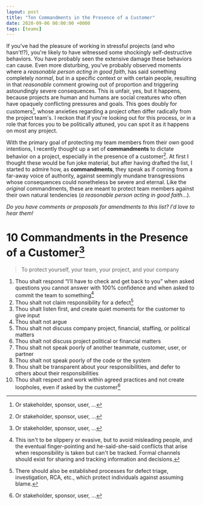 ```yaml
---
layout: post
title: "Ten Commandments in the Presence of a Customer"
date: 2020-09-06 00:00:00 +0000
tags: [teams]
---
```


If you've had the pleasure of working in stressful projects (and who hasn't!?), you're likely to have witnessed some shockingly self-destructive behaviors. You have probably seen the extensive damage these behaviors can cause. Even more disturbing, you've probably observed moments where a *reasonable person acting in good faith*, has said something completely *normal*, but in a specific context or with certain people, resulting in that *reasonable* comment growing out of proportion and triggering astoundingly severe consequences. This is unfair, yes, but it happens, because projects are human and humans are social creatures who often have opaquely conflicting pressures and goals. This goes doubly for customers[^1], whose anxieties regarding a project often differ radically from the project team's. I reckon that if you're looking out for this process, or in a role that forces you to be politically attuned, you can spot it as it happens on most any project. 

With the primary goal of protecting my team members from their own good intentions, I recently thought up a set of **commandments** to dictate behavior on a project, especially in the presence of a customer[^1]. At first I thought these would be fun joke material, but after having drafted the list, I started to admire how, as **commandments**, they speak as if coming from a far-away voice of authority, against seemingly mundane transgressions whose consequences could nonetheless be severe and eternal. Like the *original* commandments, these are meant to protect team members against their own natural tendencies (*a reasonable person acting in good faith*...).

*Do you have comments or proposals for amendments to this list? I'd love to hear them!*

# 10 Commandments in the Presence of a Customer[^1]

> To protect yourself, your team, your project, and your company

1. Thou shalt respond “I’ll have to check and get back to you” when asked questions you cannot answer with 100% confidence and when asked to commit the team to something[^2]
2. Thou shalt not claim responsibility for a defect[^3]
3. Thou shalt listen first, and create quiet moments for the customer to give input
4. Thou shalt not argue
5. Thou shalt not discuss company project, financial, staffing, or political matters
6. Thou shalt not discuss project political or financial matters
7. Thou shalt not speak poorly of another teammate, customer, user, or partner
8. Thou shalt not speak poorly of the code or the system
9. Thou shalt be transparent about your responsibilities, and defer to others about their responsibilities
10. Thou shalt respect and work within agreed practices and not create loopholes, even if asked by the customer[^1]

[^1]: Or stakeholder, sponsor, user, ... 
[^2]: This isn't to be slippery or evasive, but to avoid misleading people, and the eventual finger-pointing and he-said-she-said conflicts that arise when responsibility is taken but can't be tracked. Formal channels should exist for sharing and tracking information and decisions.
[^3]: There should also be established processes for defect triage, investigation, RCA, etc., which protect individuals against assuming blame.